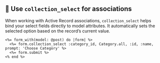 ## 🔗 Use `collection_select` for associations
When working with Active Record associations, `collection_select` helps bind your select fields directly to model attributes. It automatically sets the selected option based on the record’s current value.

```erb
<%= form_with(model: @post) do |form| %>
  <%= form.collection_select :category_id, Category.all, :id, :name, prompt: 'Choose Category' %>
  <%= form.submit %>
<% end %>
```
